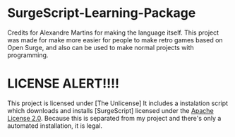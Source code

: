 # SurgeScript-Learning-Package
Credits for Alexandre Martins for making the language itself. This project was made for make more easier for people to make retro games based on Open Surge, 
and also can be used to make normal projects with programming.

# LICENSE ALERT!!!!
This project is licensed under [The Unlicense] 
It includes a instalation script which downloads and installs [SurgeScript] licensed under the [Apache License 2.0](https://opensource.org/licenses/Apache-2.0).
Because this is separated from my project and there's only a automated installation, it is legal.